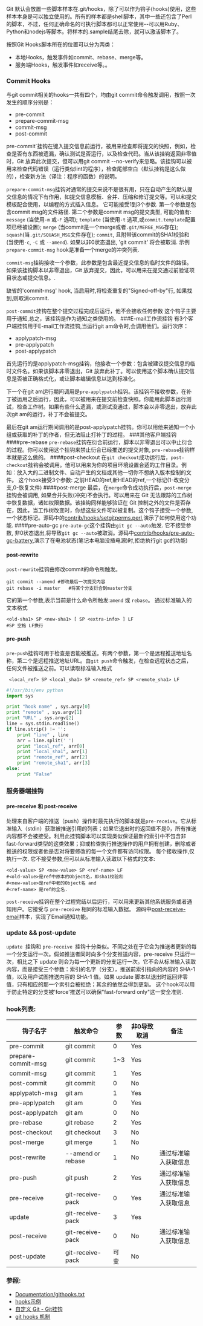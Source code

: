 Git 默认会放置一些脚本样本在.git/hooks，除了可以作为钩子(hooks)使用，这些样本本身是可以独立使用的。所有的样本都是shell脚本，其中一些还包含了Perl的脚本，不过，任何正确命名的可执行脚本都可以正常使用--可以用Ruby、Python和nodejs等脚本。将样本的.sample结尾去除，就可以激活脚本了。

按照Git Hooks脚本所在的位置可以分为两类：

- 本地Hooks，触发事件如commit、rebase、merge等。
- 服务端Hooks，触发事件如receive等。。
### Commit Hooks
与git commit相关的hooks一共有四个，均由git commit命令触发调用，按照一次发生的顺序分别是：

- pre-commit
- prepare-commit-msg
- commit-msg
- post-commit

pre-commit`挂钩在键入提交信息前运行，被用来检查即将提交的快照，例如，检查是否有东西被遗漏，确认测试是否运行，以及检查代码。当从该挂钩返回非零值时，Git 放弃此次提交，但可以用git commit --no-verify来忽略。该挂钩可以被用来检查代码错误（运行类似lint的程序），检查尾部空白（默认挂钩是这么做的），检查新方法（译注：程序的函数）的说明。

`prepare-commit-msg`挂钩对通常的提交来说不是很有用，只在自动产生的默认提交信息的情况下有作用，如提交信息模板、合并、压缩和修订提交等。可以和提交模板配合使用，以编程的方式插入信息。
它可能接受1到3个参数.
第一个参数是包含commit msg的文件路径.
第二个参数是commit msg的提交类型, 可能的值有:
  `message` (当使用`-m` 或`-F` 选项);
  `template` (当使用`-t` 选项,或`commit.template`配置项已经被设置);
  `merge` (当commit是一个merge或者`.git/MERGE_MSG`存在);
  `squash`(当`.git/SQUASH_MSG`文件存在);
  `commit`, 且附带该commit的SHA1校验和 (当使用`-c`, `-C` 或 `--amend`).
如果以非0状态退出, 'git commit' 将会被取消.
示例`prepare-commit-msg` hook是准备一个merge的冲突列表.

`commit-msg`挂钩接收一个参数，此参数是包含最近提交信息的临时文件的路径。如果该挂钩脚本以非零退出，Git 放弃提交，因此，可以用来在提交通过前验证项目状态或提交信息。.

缺省的'commit-msg' hook, 当启用时,将检查重复的"Signed-off-by"行, 如果找到,则取消commit.

`post-commit`挂钩在整个提交过程完成后运行，他不会接收任何参数
这个钩子主要用于通知,总之，该挂钩是作为通知之类使用的。
###E-mail工作流挂钩
有3个客户端挂钩用于E-mail工作流挂钩,当运行git am命令时,会调用他们。运行次序：

- applypatch-msg
- pre-applypatch
- post-applypatch

首先运行的是applypatch-msg挂钩，他接收一个参数：包含被建议提交信息的临时文件名。如果该脚本非零退出，Git 放弃此补丁。可以使用这个脚本确认提交信息是否被正确格式化，或让脚本编辑信息以达到标准化。

下一个在git am运行期间调用是`pre-applypatch`挂钩。该挂钩不接收参数，在补丁被运用之后运行，因此，可以被用来在提交前检查快照。你能用此脚本运行测试，检查工作树。如果有些什么遗漏，或测试没通过，脚本会以非零退出，放弃此次git am的运行，补丁不会被提交。

最后在git am运行期间调用的是post-applypatch挂钩。你可以用他来通知一个小组或获取的补丁的作者，但无法阻止打补丁的过程。
###其他客户端挂钩
####pre-rebase
`pre-rebase`挂钩在衍合前运行，脚本以非零退出可以中止衍合的过程。你可以使用这个挂钩来禁止衍合已经推送的提交对象, `pre-rebase`挂钩样本就是这么做的。
####post-checkout
在`git checkout`成功运行后，`post-checkout`挂钩会被调用。他可以用来为你的项目环境设置合适的工作目录。例如：放入大的二进制文件、自动产生的文档或其他一切你不想纳入版本控制的文件。
这个hook接受3个参数: 之前HEAD的ref,新HEAD的ref,一个标记(1-改变分支,0-恢复文件)
####post-merge
最后，在`merge`命令成功执行后，`post-merge`挂钩会被调用, 如果合并失败(冲突)不会执行。可以用来在 Git 无法跟踪的工作树中恢复数据，诸如权限数据。该挂钩同样能够验证在 Git 控制之外的文件是否存在，因此，当工作树改变时，你想这些文件可以被复制。这个钩子接受一个参数, 一个状态标记。源码中的[contrib/hooks/setgitperms.perl](https://github.com/git/git/tree/master/contrib/hooks/setgitperms.perl),演示了如何使用这个功能.
####pre-auto-gc
`pre-auto-gc`这个挂钩由`git gc --auto`触发. 它不接受参数, 非0状态退出,将导致`git gc --auto`被取消。源码中[contrib/hooks/pre-auto-gc-battery](https://github.com/git/git/blob/master/contrib/hooks/pre-auto-gc-battery),演示了在电池状态(笔记本电脑没插电源)时,拒绝执行git gc的功能)
#### post-rewrite
`post-rewrite`挂钩由修改commit的命令所触发。
```
git commit --amend #修改最后一次提交内容
git rebase -i master   #将某个分支衍合到master分支
```
它的第一个参数,表示当前是什么命令所触发:`amend` 或 `rebase`。
通过标准输入的文本格式  
```
<old-sha1> SP <new-sha1> [ SP <extra-info> ] LF
#SP 空格 LF换行
```

#### pre-push
`pre-push`挂钩可用于检查是否能被推送。有两个参数，第一个是远程推送地址名称，第二个是远程推送地址URL。由`git push`命令触发，在检查远程状态之后，任何文件被推送之前。可以读取标准输入格式
```
 <local_ref> SP <local_sha1> SP <remote_ref> SP <remote_sha1> LF
```
```python
#!/usr/bin/env python
import sys

print "hook name" , sys.argv[0] 
print "remote" , sys.argv[1] 
print "URL" , sys.argv[2] 
line = sys.stdin.readline()
if line.strip() != '':
	print "line" , line
	arr = line.split(' ')
	print "local_ref", arr[0]
	print "local_sha1", arr[1]
	print "remote_ref", arr[2]
	print "remote_sha1", arr[3]
else:
	print "False"
```


### 服务器端挂钩

#### pre-receive 和 post-receive
处理来自客户端的推送（push）操作时最先执行的脚本就是` pre-receive `。它从标准输入（stdin）获取被推送引用的列表；如果它退出时的返回值不是0，所有推送内容都不会被接受。利用此挂钩脚本可以实现类似保证最新的索引中不包含非fast-forward类型的这类效果；抑或检查执行推送操作的用户拥有创建，删除或者推送的权限或者他是否对将要修改的每一个文件都有访问权限。
每个接收操作,仅执行一次. 它不接受参数,但可以从标准输入读取以下格式的文本:
```
<old-value> SP <new-value> SP <ref-name> LF
#<old-value>是ref中原本的Object名，即sha1校验和
#<new-value>是ref中老的Object名 and
#<ref-name> 是ref的全名.
```
`post-receive`挂钩在整个过程完结以后运行，可以用来更新其他系统服务或者通知用户。它接受与 `pre-receive` 相同的标准输入数据。
源码中[post-receive-email](https://github.com/git/git/tree/master/contrib/hooks/post-receive-email)样本，实现了Email通知功能。

### update && post-update
`update `挂钩和 `pre-receive `挂钩十分类似。不同之处在于它会为推送者更新的每一个分支运行一次。假如推送者同时向多个分支推送内容，pre-receive 只运行一次，相比之下 update 则会为每一个更新的分支运行一次。它不会从标准输入读取内容，而是接受三个参数：索引的名字（分支），推送前索引指向的内容的 SHA-1 值，以及用户试图推送内容的 SHA-1 值。如果 update 脚本以退出时返回非零值，只有相应的那一个索引会被拒绝；其余的依然会得到更新。
这个hook可以用于防止特定的分支被'force'推送可以确保"fast-forward only"这一安全准则.


### hook列表:
|钩子名字          |触发命令    |参数|非0导致取消  |备注|
|----------------|------------|---|---------- |----|
|pre-commit        |git commit  |0   |Yes||
|prepare-commit-msg|git commit  |1~3 |Yes||
|commit-msg        |git commit  |1   |Yes||
|post-commit       |git commit  |0   |No ||
|applypatch-msg    |git am      |1   |Yes||
|pre-applypatch    |git am      |0   |Yes||
|post-applypatch   |git am      |0   |No ||
|pre-rebase        |git rebase  |2   |Yes||
|post-checkout     |git checkout|3   |No ||
|post-merge        |git merge   |1   |No ||
|post-rewrite      |--amend or rebase|1   |No |通过标准输入获取信息|
|pre-push          |git push|2   |Yes|通过标准输入获取信息|
|pre-receive       |git-receive-pack |0   |Yes|通过标准输入获取信息|
|update            |git-receive-pack |3   |Yes||
|post-receive      |git-receive-pack |0   |No |通过标准输入获取信息|
|post-update       |git-receive-pack |可变|No ||

### 参照:

- [Documentation/githooks.txt](https://github.com/git/git/blob/master/Documentation/githooks.txt)
- [hooks示例](https://github.com/git/git/tree/master/templates)
- [自定义 Git - Git挂钩](http://git-scm.com/book/zh/v1/%E8%87%AA%E5%AE%9A%E4%B9%89-Git-Git%E6%8C%82%E9%92%A9)
- [git hooks 机制](http://www.360doc.com/content/12/0606/23/10140166_216510889.shtml)


